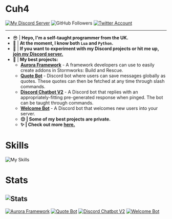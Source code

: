 # Cuh4
[![My Discord Server](https://img.shields.io/discord/1167317932095848548?style=for-the-badge&logo=discord)](https://discord.gg/CymKaDE2pj)
![GitHub Followers](https://img.shields.io/github/followers/Cuh4?style=for-the-badge&logo=github)
[![Twitter Account](https://img.shields.io/twitter/follow/cuh4444?style=for-the-badge&logo=twitter&color=1f1e1e)](https://twitter.com/cuh4444)

---

- 😎 | **Heyo, I'm a self-taught programmer from the UK.**
- 🎫 | **At the moment, I know both `Lua` and `Python`.**
- 🎇 | **If you want to experiment with my Discord projects or hit me up, [join my Discord server.](https://discord.gg/CymKaDE2pj)**
- 🎨 | **My best projects:**
    - **[Aurora Framework](https://github.com/Cuh4/AuroraFramework)** - A framework developers can use to easily create addons in Stormworks: Build and Rescue.
    - **[Quote Bot](https://github.com/Cuh4/QuoteBot)** - Discord bot where users can save messages globally as quotes. These quotes can then be fetched at any time through slash commands.
    - **[Discord Chatbot V2](https://github.com/Cuh4/DiscordChatbotV2)** - A Discord bot that replies with an appropriately-fitting pre-generated response when pinged. The bot can be taught through commands.
    - **[Welcome Bot](https://github.com/Cuh4/WelcomeBot)** - A Discord bot that welcomes new users into your server.
    - **😔 | Some of my best projects are private.**
    - **✨ | Check out more [here.](https://github.com/Cuh4?tab=repositories)**

# Skills
![My Skills](https://skillicons.dev/icons?icons=lua,py,,github,flask,bots,discord,css,html,md,sqlite,mysql,replit,vscode)

# Stats
![Stats](https://github-readme-stats.vercel.app/api?username=Cuh4&theme=dark&show_icons=true&custom_title=My+Stats&ring_color=1ac5f0)
---
[![Aurora Framework](https://github-readme-stats.vercel.app/api/pin/?username=Cuh4&repo=AuroraFramework&theme=dark)](https://github.com/Cuh4/AuroraFramework)
[![Quote Bot](https://github-readme-stats.vercel.app/api/pin/?username=Cuh4&repo=QuoteBot&theme=dark)](https://github.com/Cuh4/QuoteBot)
[![Discord Chatbot V2](https://github-readme-stats.vercel.app/api/pin/?username=Cuh4&repo=DiscordChatbotV2&theme=dark)](https://github.com/Cuh4/DiscordChatbotV2)
[![Welcome Bot](https://github-readme-stats.vercel.app/api/pin/?username=Cuh4&repo=WelcomeBot&theme=dark)](https://github.com/Cuh4/WelcomeBot)